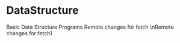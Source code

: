 # DataStructure
Basic Data Structure Programs
Remote changes for fetch 
\nRemote changes for fetch1
